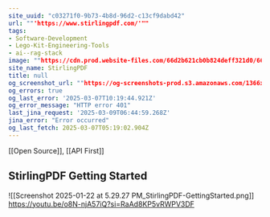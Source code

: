 ```yaml
---
site_uuid: "c03271f0-9b73-4b8d-96d2-c13cf9dabd42"
url: ""'https://www.stirlingpdf.com/'""
tags:
- Software-Development
- Lego-Kit-Engineering-Tools
- ai--rag-stack
image: ""https://cdn.prod.website-files.com/66d2b621cb0b824deff321d0/66da9bff2769115a30bc8f6a_stirling-og-img.png""
site_name: StirlingPDF
title: null
og_screenshot_url: ""https://og-screenshots-prod.s3.amazonaws.com/1366x768/80/false/bd08395c654344bc2215a262612e2f4136be62d4729eb4ed94c80f717fa6b801.jpeg""
og_errors: true
og_last_error: '2025-03-07T10:19:44.921Z'
og_error_message: "HTTP error 401"
last_jina_request: '2025-03-09T06:44:59.268Z'
jina_error: "Error occurred"
og_last_fetch: 2025-03-07T05:19:02.904Z
---
```


[[Open Source]], [[API First]]

## StirlingPDF Getting Started
![[Screenshot 2025-01-22 at 5.29.27 PM_StirlingPDF-GettingStarted.png]]
https://youtu.be/o8N-njA57iQ?si=RaAd8KP5vRWPV3DF
